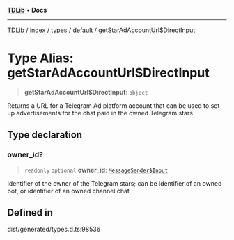 [**TDLib**](../../../../../../README.md) • **Docs**

***

[TDLib](../../../../../../modules.md) / [index](../../../../../README.md) / [types](../../../README.md) / [default](../README.md) / getStarAdAccountUrl$DirectInput

# Type Alias: getStarAdAccountUrl$DirectInput

> **getStarAdAccountUrl$DirectInput**: `object`

Returns a URL for a Telegram Ad platform account that can be used to set up advertisements for the chat paid in the owned Telegram stars

## Type declaration

### owner\_id?

> `readonly` `optional` **owner\_id**: [`MessageSender$Input`](MessageSender$Input.md)

Identifier of the owner of the Telegram stars; can be identifier of an owned bot, or identifier of an owned channel chat

## Defined in

dist/generated/types.d.ts:98536
